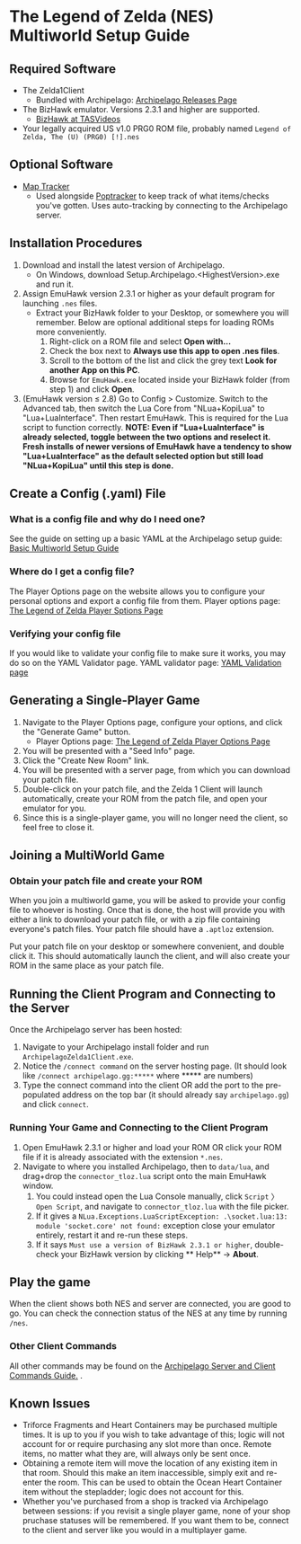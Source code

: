 # The Legend of Zelda (NES) Multiworld Setup Guide

## Required Software

- The Zelda1Client
    - Bundled with Archipelago: [Archipelago Releases Page](https://github.com/ArchipelagoMW/Archipelago/releases)
- The BizHawk emulator. Versions 2.3.1 and higher are supported.
    - [BizHawk at TASVideos](https://tasvideos.org/BizHawk)
- Your legally acquired US v1.0 PRG0 ROM file, probably named `Legend of Zelda, The (U) (PRG0) [!].nes`

## Optional Software

- [Map Tracker](https://github.com/Br00ty/tloz_brooty/releases/latest)
    - Used alongside [Poptracker](https://github.com/black-sliver/PopTracker) to keep track of what items/checks you've gotten. Uses auto-tracking by connecting to the Archipelago server. 

## Installation Procedures

1. Download and install the latest version of Archipelago.
    - On Windows, download Setup.Archipelago.<HighestVersion\>.exe and run it.
2. Assign EmuHawk version 2.3.1 or higher as your default program for launching `.nes` files.
    - Extract your BizHawk folder to your Desktop, or somewhere you will remember. Below are optional additional steps
       for loading ROMs more conveniently.
        1. Right-click on a ROM file and select **Open with...**
        2. Check the box next to **Always use this app to open .nes files**.
        3. Scroll to the bottom of the list and click the grey text **Look for another App on this PC**.
        4. Browse for `EmuHawk.exe` located inside your BizHawk folder (from step 1) and click **Open**.
3. (EmuHawk version ≤ 2.8) Go to Config > Customize. Switch to the Advanced tab, then switch the Lua Core from "NLua+KopiLua" to
  "Lua+LuaInterface". Then restart EmuHawk. This is required for the Lua script to function correctly.
  **NOTE: Even if "Lua+LuaInterface" is already selected, toggle between the two options and reselect it. Fresh installs** 
  **of newer versions of EmuHawk have a tendency to show "Lua+LuaInterface" as the default selected option but still load** 
  **"NLua+KopiLua" until this step is done.**

## Create a Config (.yaml) File

### What is a config file and why do I need one?

See the guide on setting up a basic YAML at the Archipelago setup
guide: [Basic Multiworld Setup Guide](/tutorial/Archipelago/setup/en)

### Where do I get a config file?

The Player Options page on the website allows you to configure your personal options and export a config file from
them. Player options page: [The Legend of Zelda Player Sptions Page](/games/The%20Legend%20of%20Zelda/player-options)

### Verifying your config file

If you would like to validate your config file to make sure it works, you may do so on the YAML Validator page. YAML
validator page: [YAML Validation page](/check)

## Generating a Single-Player Game

1. Navigate to the Player Options page, configure your options, and click the "Generate Game" button.
    - Player Options page: [The Legend of Zelda Player Options Page](/games/The%20Legend%20of%20Zelda/player-options)
2. You will be presented with a "Seed Info" page.
3. Click the "Create New Room" link.
4. You will be presented with a server page, from which you can download your patch file.
5. Double-click on your patch file, and the Zelda 1 Client will launch automatically, create your ROM from the
   patch file, and open your emulator for you.
6. Since this is a single-player game, you will no longer need the client, so feel free to close it.

## Joining a MultiWorld Game

### Obtain your patch file and create your ROM

When you join a multiworld game, you will be asked to provide your config file to whoever is hosting. Once that is done,
the host will provide you with either a link to download your patch file, or with a zip file containing everyone's patch
files. Your patch file should have a `.aptloz` extension.

Put your patch file on your desktop or somewhere convenient, and double click it. This should automatically launch the
client, and will also create your ROM in the same place as your patch file.


## Running the Client Program and Connecting to the Server

Once the Archipelago server has been hosted:

1. Navigate to your Archipelago install folder and run `ArchipelagoZelda1Client.exe`.
2. Notice the `/connect command` on the server hosting page. (It should look like `/connect archipelago.gg:*****`
   where ***** are numbers)
3. Type the connect command into the client OR add the port to the pre-populated address on the top bar (it should
   already say `archipelago.gg`) and click `connect`.

### Running Your Game and Connecting to the Client Program

1. Open EmuHawk 2.3.1 or higher and load your ROM OR click your ROM file if it is already associated with the
   extension `*.nes`.
2. Navigate to where you installed Archipelago, then to `data/lua`, and drag+drop the `connector_tloz.lua` script onto
   the main EmuHawk window.
    1. You could instead open the Lua Console manually, click `Script` 〉 `Open Script`, and navigate to
       `connector_tloz.lua` with the file picker.
    2. If it gives a `NLua.Exceptions.LuaScriptException: .\socket.lua:13: module 'socket.core' not found:` exception
       close your emulator entirely, restart it and re-run these steps.
    3. If it says `Must use a version of BizHawk 2.3.1 or higher`, double-check your BizHawk version by clicking **
       Help** -> **About**.

## Play the game

When the client shows both NES and server are connected, you are good to go. You can check the connection status of the
NES at any time by running `/nes`.

### Other Client Commands

All other commands may be found on the [Archipelago Server and Client Commands Guide.](/tutorial/Archipelago/commands/en)
.

## Known Issues

- Triforce Fragments and Heart Containers may be purchased multiple times. It is up to you if you wish to take advantage
of this; logic will not account for or require purchasing any slot more than once. Remote items, no matter what they
are, will always only be sent once.
- Obtaining a remote item will move the location of any existing item in that room. Should this make an item 
inaccessible, simply exit and re-enter the room. This can be used to obtain the Ocean Heart Container item without the
stepladder; logic does not account for this.
- Whether you've purchased from a shop is tracked via Archipelago between sessions: if you revisit a single player game,
none of your shop pruchase statuses will be remembered. If you want them to be, connect to the client and server like 
you would in a multiplayer game.
